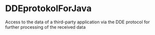 # DDEprotokolForJava
Access to the data of a third-party application via the DDE protocol for further processing of the received data

